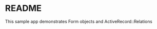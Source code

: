 README
====================

This sample app demonstrates Form objects and ActiveRecord::Relations

